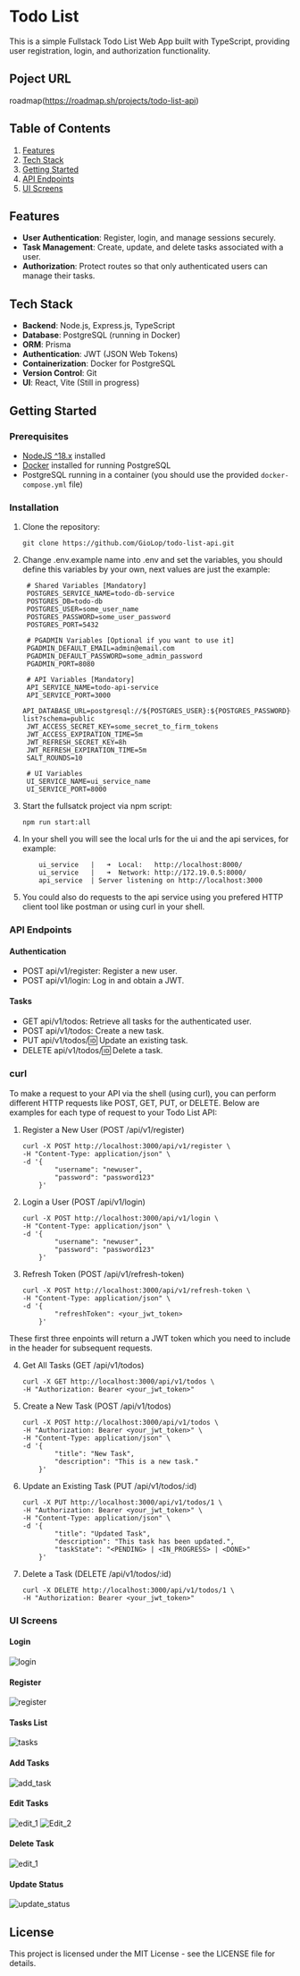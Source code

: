 # Todo List

This is a simple Fullstack Todo List Web App built with TypeScript, providing user registration, login, and authorization functionality.

## Poject URL
roadmap(https://roadmap.sh/projects/todo-list-api)

## Table of Contents
1. [Features](#features)
2. [Tech Stack](##techstack)
3. [Getting Started](#gettingStarted)
4. [API Endpoints](#apiendpoints)
5. [UI Screens](#uiscreens)

## Features

- **User Authentication**: Register, login, and manage sessions securely.
- **Task Management**: Create, update, and delete tasks associated with a user.
- **Authorization**: Protect routes so that only authenticated users can manage their tasks.

## Tech Stack

- **Backend**: Node.js, Express.js, TypeScript
- **Database**: PostgreSQL (running in Docker)
- **ORM**: Prisma
- **Authentication**: JWT (JSON Web Tokens)
- **Containerization**: Docker for PostgreSQL
- **Version Control**: Git
- **UI**: React, Vite (Still in progress)

## Getting Started

### Prerequisites

- [NodeJS ^18.x](https://nodejs.org/) installed
- [Docker](https://www.docker.com/) installed for running PostgreSQL
- PostgreSQL running in a container (you should use the provided `docker-compose.yml` file)

### Installation

1. Clone the repository:
   ```shell
   git clone https://github.com/GioLop/todo-list-api.git
   ```

2. Change .env.example name into .env and set the variables, you should define this variables by your own, next values are just the example:
   ```shell
    # Shared Variables [Mandatory]
    POSTGRES_SERVICE_NAME=todo-db-service
    POSTGRES_DB=todo-db
    POSTGRES_USER=some_user_name
    POSTGRES_PASSWORD=some_user_password
    POSTGRES_PORT=5432

    # PGADMIN Variables [Optional if you want to use it]
    PGADMIN_DEFAULT_EMAIL=admin@email.com
    PGADMIN_DEFAULT_PASSWORD=some_admin_password
    PGADMIN_PORT=8080

    # API Variables [Mandatory]
    API_SERVICE_NAME=todo-api-service
    API_SERVICE_PORT=3000
    API_DATABASE_URL=postgresql://${POSTGRES_USER}:${POSTGRES_PASSWORD}@${POSTGRES_SERVICE_NAME}:${POSTGRES_PORT}/todo-list?schema=public
    JWT_ACCESS_SECRET_KEY=some_secret_to_firm_tokens
    JWT_ACCESS_EXPIRATION_TIME=5m
    JWT_REFRESH_SECRET_KEY=8h
    JWT_REFRESH_EXPIRATION_TIME=5m
    SALT_ROUNDS=10

    # UI Variables
    UI_SERVICE_NAME=ui_service_name
    UI_SERVICE_PORT=8000
   ```
3. Start the fullsatck project via npm script:
    ```shell
    npm run start:all
    ```
4. In your shell you will see the local urls for the ui and the api services, for example:
    ```shell
        ui_service   |   ➜  Local:   http://localhost:8000/
        ui_service   |   ➜  Network: http://172.19.0.5:8000/
        api_service  | Server listening on http://localhost:3000
    ```

5. You could also do requests to the api service using you prefered HTTP client tool like postman or using curl in your shell.

### API Endpoints

#### Authentication
- POST api/v1/register: Register a new user.
- POST api/v1/login: Log in and obtain a JWT.

#### Tasks
- GET api/v1/todos: Retrieve all tasks for the authenticated user.
- POST api/v1/todos: Create a new task.
- PUT api/v1/todos/:id: Update an existing task.
- DELETE api/v1/todos/:id: Delete a task.

### curl
To make a request to your API via the shell (using curl), you can perform different HTTP requests like POST, GET, PUT, or DELETE. Below are examples for each type of request to your Todo List API:

1. Register a New User (POST /api/v1/register)
    ```shell
    curl -X POST http://localhost:3000/api/v1/register \
    -H "Content-Type: application/json" \
    -d '{
            "username": "newuser",
            "password": "password123"
        }'
    ```

2. Login a User (POST /api/v1/login)
    ```shell
    curl -X POST http://localhost:3000/api/v1/login \
    -H "Content-Type: application/json" \
    -d '{
            "username": "newuser",
            "password": "password123"
        }'
    ```

3. Refresh Token (POST /api/v1/refresh-token)
    ```shell
    curl -X POST http://localhost:3000/api/v1/refresh-token \
    -H "Content-Type: application/json" \
    -d '{
            "refreshToken": <your_jwt_token>
        }'
    ```

These first three enpoints will return a JWT token which you need to include in the header for subsequent requests.

4. Get All Tasks (GET /api/v1/todos)
    ```shell
    curl -X GET http://localhost:3000/api/v1/todos \
    -H "Authorization: Bearer <your_jwt_token>"
    ```

5. Create a New Task (POST /api/v1/todos)
    ```shell
    curl -X POST http://localhost:3000/api/v1/todos \
    -H "Authorization: Bearer <your_jwt_token>" \
    -H "Content-Type: application/json" \
    -d '{
            "title": "New Task",
            "description": "This is a new task."
        }'
    ```

6. Update an Existing Task (PUT /api/v1/todos/:id)
    ```shell
    curl -X PUT http://localhost:3000/api/v1/todos/1 \
    -H "Authorization: Bearer <your_jwt_token>" \
    -H "Content-Type: application/json" \
    -d '{
            "title": "Updated Task",
            "description": "This task has been updated.",
            "taskState": "<PENDING> | <IN_PROGRESS> | <DONE>"
        }'
    ```

7. Delete a Task (DELETE /api/v1/todos/:id)
    ```shell
    curl -X DELETE http://localhost:3000/api/v1/todos/1 \
    -H "Authorization: Bearer <your_jwt_token>"
    ```

### UI Screens

#### Login
![login](https://github.com/user-attachments/assets/f0779ce2-cdcd-4e2c-8ae8-7303b924151b)

#### Register
![register](https://github.com/user-attachments/assets/bccdd87d-b01b-46f4-8e58-8f6a616a0748)

#### Tasks List
![tasks](https://github.com/user-attachments/assets/26035acf-3e03-4952-a9ff-ef4bacb6d02c)

#### Add Tasks
![add_task](https://github.com/user-attachments/assets/e0b77164-52e1-4cb1-b7a5-bf39fe07da80)

#### Edit Tasks
![edit_1](https://github.com/user-attachments/assets/5fc037e5-47e1-461e-8c73-31d74fb033ee)
![Edit_2](https://github.com/user-attachments/assets/b33c607e-8198-489e-957e-6817d1953f5d)

#### Delete Task
![edit_1](https://github.com/user-attachments/assets/5fc037e5-47e1-461e-8c73-31d74fb033ee)

#### Update Status
![update_status](https://github.com/user-attachments/assets/37b98cd2-7f49-4900-985f-17a511fa1b19)

## License

This project is licensed under the MIT License - see the LICENSE file for details.
